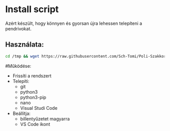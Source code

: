 # Install script

Azért készült, hogy könnyen és gyorsan újra lehessen telepíteni a pendrivokat.

## Használata:

```bash
cd /tmp && wget https://raw.githubusercontent.com/Sch-Tomi/Poli-Szakkor-17/master/install/poli_install.sh && chmod +x poli_install.sh && ./poli_install.sh
```

#Működése:
- Frissíti a rendszert
- Telepíti:
    - git
    - python3
    - python3-pip
    - nano
    - Visual Studi Code
- Beállítja:
    - billentyűzetet magyarra
    - VS Code ikont
